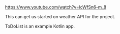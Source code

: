 https://www.youtube.com/watch?v=lcWfSn6-m_8

This can get us started on weather API for the project.

ToDoList is an example Kotlin app. 
